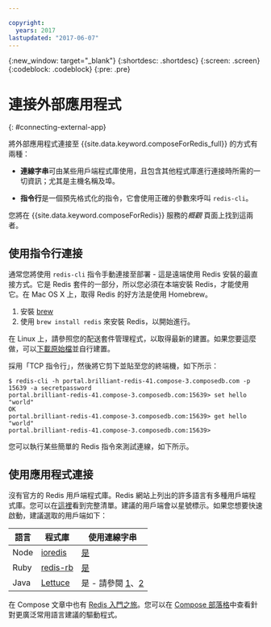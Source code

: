 ```yaml
---

copyright:
  years: 2017
lastupdated: "2017-06-07"
---
```


{:new_window: target="_blank"}
{:shortdesc: .shortdesc}
{:screen: .screen}
{:codeblock: .codeblock}
{:pre: .pre}

# 連接外部應用程式
{: #connecting-external-app}

將外部應用程式連接至 {{site.data.keyword.composeForRedis_full}} 的方式有兩種：

- **連線字串**可由某些用戶端程式庫使用，且包含其他程式庫進行連接時所需的一切資訊；尤其是主機名稱及埠。

- **指令行**是一個預先格式化的指令，它會使用正確的參數來呼叫 `redis-cli`。

您將在 {{site.data.keyword.composeForRedis}} 服務的*概觀* 頁面上找到這兩者。

## 使用指令行連接

通常您將使用 `redis-cli` 指令手動連接至部署 - 這是遠端使用 Redis 安裝的最直接方式。它是 Redis 套件的一部分，所以您必須在本端安裝 Redis，才能使用它。在 Mac OS X 上，取得 Redis 的好方法是使用 Homebrew。

1. 安裝 [brew](http://brew.sh)
2. 使用 `brew install redis` 來安裝 Redis，以開始進行。

在 Linux 上，請參照您的配送套件管理程式，以取得最新的建置。如果您要這麼做，可以[下載原始檔](http://redis.io/download)並自行建置。 

採用「TCP 指令行」，然後將它剪下並貼至您的終端機，如下所示：
```shell
$ redis-cli -h portal.brilliant-redis-41.compose-3.composedb.com -p 15639 -a secretpassword
portal.brilliant-redis-41.compose-3.composedb.com:15639> set hello "world"
OK
portal.brilliant-redis-41.compose-3.composedb.com:15639> get hello
"world"
portal.brilliant-redis-41.compose-3.composedb.com:15639> 

```
您可以執行某些簡單的 Redis 指令來測試連線，如下所示。

## 使用應用程式連接

沒有官方的 Redis 用戶端程式庫。Redis 網站上列出的許多語言有多種用戶端程式庫。您可以在[這裡](http://redis.io/clients)看到完整清單。建議的用戶端會以星號標示。如果您想要快速啟動，建議選取的用戶端如下：       

語言|程式庫|使用連線字串
----------|----------|-----------
Node|[ioredis](https://github.com/luin/ioredis)|[是](https://github.com/luin/ioredis#connect-to-redis)
Ruby|[redis-rb](https://github.com/redis/redis-rb)|[是](http://www.rubydoc.info/github/redis/redis-rb/master/Redis%3Ainitialize)
Java|[Lettuce](https://github.com/mp911de/lettuce)|是 - 請參閱 [1](https://github.com/mp911de/lettuce/wiki/Redis-URI-and-connection-details)、[2](https://lettuce.io/core/release/api/io/lettuce/core/RedisClient.html)

在 Compose 文章中也有 [Redis 入門之旅](https://www.compose.com/articles/a-tour-of-the-redis-stars-2/)。您可以在 [Compose 部落格](https://www.compose.com/articles/)中查看針對更廣泛常用語言建議的驅動程式。
